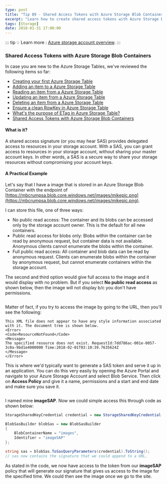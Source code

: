 ```yaml
---
type: post
title: "Tip 89 - Shared Access Tokens with Azure Storage Blob Containers"
excerpt: "Learn how to create shared access tokens with Azure Storage Blob Containers"
tags: [Storage]
date: 2018-01-31 17:00:00
---
```


::: tip
:bulb: Learn more : [Azure storage account overview](https://docs.microsoft.com/azure/storage/common/storage-account-overview?WT.mc_id=docs-azuredevtips-azureappsdev).
:::

### Shared Access Tokens with Azure Storage Blob Containers

In case you are new to the Azure Storage Tables, we've reviewed the following items so far:

* [Creating your first Azure Storage Table](https://microsoft.github.io/AzureTipsAndTricks/blog/tip82.html)
* [Adding an item to a Azure Storage Table](https://microsoft.github.io/AzureTipsAndTricks/blog/tip83.html)
* [Reading an item from a Azure Storage Table](https://microsoft.github.io/AzureTipsAndTricks/blog/tip84.html)
* [Updating an item from a Azure Storage Table](https://microsoft.github.io/AzureTipsAndTricks/blog/tip85.html)
* [Deleting an item from a Azure Storage Table](https://microsoft.github.io/AzureTipsAndTricks/blog/tip86.html)
* [Ensure a clean RowKey in Azure Storage Table](https://microsoft.github.io/AzureTipsAndTricks/blog/tip87.html)
* [What's the purpose of ETag in Azure Storage Table?](https://microsoft.github.io/AzureTipsAndTricks/blog/tip88.html)
* [Shared Access Tokens with Azure Storage Blob Containers](https://microsoft.github.io/AzureTipsAndTricks/blog/tip89.html)

#### What is it?

A shared access signature (or you may hear SAS) provides delegated access to resources in your storage account. With a SAS, you can grant  access to resources in your storage account, without sharing your master account keys. In other words, a SAS is a secure way to share your storage resources without compromising your account keys.

#### A Practical Example

Let's say that I have a image that is stored in an Azure Storage Blob Container with the endpoint of [https://mbcrumpsa.blob.core.windows.net/images/mikepic.png](https://mbcrumpsa.blob.core.windows.net/images/mikepic.png).

I can store this file, one of three ways:

* No public read access: The container and its blobs can be accessed only by the storage account owner. This is the default for all new containers.
* Public read access for blobs only: Blobs within the container can be read by anonymous request, but container data is not available. Anonymous clients cannot enumerate the blobs within the container.
* Full public read access: All container and blob data can be read by anonymous request. Clients can enumerate blobs within the container by anonymous request, but cannot enumerate containers within the storage account.

The second and third option would give full access to the image and it would display with no problem. But if you select **No public read access** as shown below, then the image will not display b/c you don't have permissions.

<img :src="$withBase('/files/azuresas1.jpg')">

Matter of fact, if you try to access the image by going to the URL, then you'll see the following:

```
This XML file does not appear to have any style information associated with it. The document tree is shown below.
<Error>
<Code>ResourceNotFound</Code>
<Message>
The specified resource does not exist. RequestId:7dd786ac-001e-0057-3c0a-9bd1e4000000 Time:2018-02-01T03:10:39.7635624Z
</Message>
</Error>
```

This is where we'd typically want to generate a SAS token and serve it up in an application. You can do this very easily by opening the Azure Portal and navigate to your Azure Storage Account and select Blob Service. Then click on **Access Policy** and give it a name, permissions and a start and end date and make sure you save it.

<img :src="$withBase('/files/azuresas2.jpg')">

I named mine **imageSAP**. Now we could simple access this through code as shown below:

```csharp
StorageSharedKeyCredential credential = new StorageSharedKeyCredential(CloudConfigurationManager.GetSetting("StorageAccountName"), CloudConfigurationManager.GetSetting("StorageAccountKey"));

BlobSasBuilder blobSas = new BlobSasBuilder
{
    BlobContainerName = "images",
    Identifier = "imageSAP"
};

string sas = blobSas.ToSasQueryParameters(credential).ToString();
// sas now contains the signature that we could append to a URL.
```

As stated in the code, we now have access to the token from our **imageSAP** policy that will generate our signature that gives us access to the image for the specified time. We could then see the image once we go to the site.
